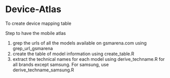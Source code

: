 # Device-Atlas
To create device mapping table

Step to have the mobile atlas
1. grep the urls of all the models available on gsmarena.com using grep_url_gsmarena
2. create the table of model information using create_table.R
3. extract the technical names for each model using derive_techname.R for all brands except samsung. For samsung, use derive_techname_samsung.R

